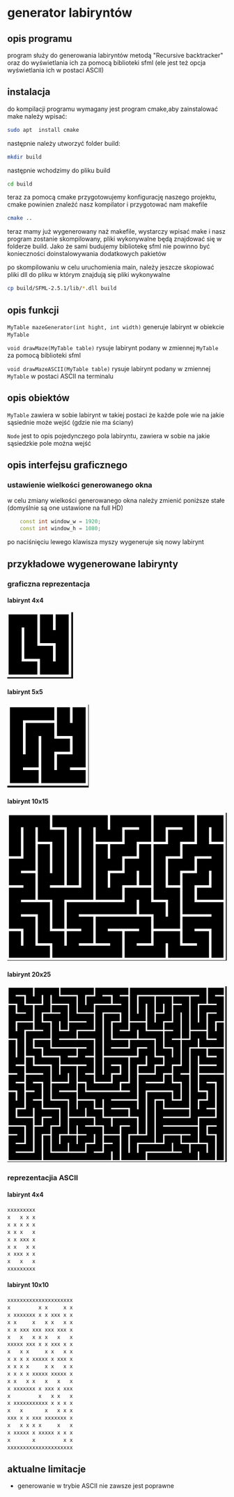 # generator labiryntów

## opis programu

program służy do generowania labiryntów metodą "Recursive backtracker" oraz do wyświetlania ich za pomocą biblioteki sfml (ele jest też opcja wyświetlania ich w postaci ASCII)

## instalacja

do kompilacji programu wymagany jest program cmake,aby zainstalować make należy wpisać:

```bash
sudo apt  install cmake
```

następnie należy utworzyć folder build:

```bash
mkdir build
```

następnie wchodzimy do pliku build

```bash
cd build
```

teraz za pomocą cmake przygotowujemy konfigurację naszego projektu, cmake powinien znaleźć nasz kompilator i przygotować nam makefile

```bash
cmake ..
```

teraz mamy już wygenerowany naż makefile, wystarczy wpisać make i nasz program zostanie skompilowany, pliki wykonywalne będą znajdować się w folderze build. Jako że sami budujemy bibliotekę sfml nie powinno być konieczności doinstalowywania dodatkowych pakietów

po skompilowaniu w celu uruchomienia main, należy jeszcze skopiować pliki dll do pliku w którym znajdują się pliki wykonywalne

```bash
cp build/SFML-2.5.1/lib/*.dll build 
```

## opis funkcji

`MyTable mazeGenerator(int hight, int width)`  generuje labirynt w obiekcie `MyTable`

`void drawMaze(MyTable table)` rysuje labirynt podany w zmiennej `MyTable` za pomocą biblioteki sfml

`void drawMazeASCII(MyTable table)` rysuje labirynt podany w zmiennej `MyTable` w postaci ASCII na terminalu

## opis obiektów

`MyTable` zawiera w sobie labirynt w takiej postaci że każde pole wie na jakie sąsiednie może wejść (gdzie nie ma ściany)

`Node` jest to opis pojedynczego pola labiryntu, zawiera w sobie na jakie sąsiedzkie pole można wejść

## opis interfejsu graficznego

### ustawienie wielkości generowanego okna

w celu zmiany wielkości generowanego okna należy zmienić poniższe stałe (domyślnie są one ustawione na full HD)

```c++
    const int window_w = 1920;
    const int window_h = 1080;
```

po naciśnięciu lewego klawisza myszy wygeneruje się nowy labirynt

## przykładowe wygenerowane labirynty

### graficzna reprezentacja

#### labirynt 4x4

![labirynt 4x4](https://github.com/kamkamkil/MazeGenerator/blob/master/pictures/4x4.png )

#### labirynt 5x5

![labirynt 5x5](https://github.com/kamkamkil/MazeGenerator/blob/master/pictures/5x5.png )

#### labirynt 10x15

![labirynt 10x15](https://github.com/kamkamkil/MazeGenerator/blob/master/pictures/10x15.png )

#### labirynt 20x25

![labirynt 20x25](https://github.com/kamkamkil/MazeGenerator/blob/master/pictures/20x25.png )

### reprezentacjia ASCII

#### labirynt  4x4

```bash
xxxxxxxxx
x   x x x
x x x x x
x x x   x
x x xxx x
x x   x x
x xxx x x
x   x   x
xxxxxxxxx
```

#### labirynt  10x10

```bash
xxxxxxxxxxxxxxxxxxxxx
x         x x     x x
x xxxxxxx x x xxx x x
x x     x   x x   x x
x x xxx xxx xxx xxx x
x   x   x x x   x   x
xxxxx xxx x x xxx x x
x   x x     x x   x x
x x x x xxxxx x xxx x
x x x x     x x   x x
x x x x xxxxx xxxxx x
x x   x x   x   x   x
x xxxxxxx x xxx x xxx
x         x   x x   x
x xxxxxxxxxxx x x x x
x   x       x   x x x
xxx x x xxx xxxxxxx x
x   x x x x     x   x
x xxxxx x xxxxx x x x
x       x         x x
xxxxxxxxxxxxxxxxxxxxx
```

## aktualne limitacje

- generowanie w trybie ASCII nie zawsze jest poprawne
